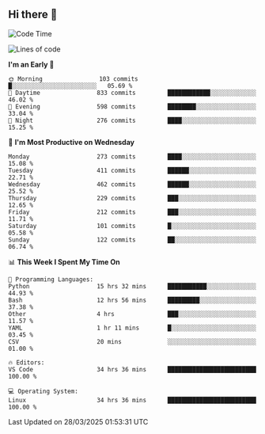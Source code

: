 ## Hi there 👋

<!--
**Wangmerlyn/Wangmerlyn** is a ✨ _special_ ✨ repository because its `README.md` (this file) appears on your GitHub profile.

Here are some ideas to get you started:

- 🔭 I’m currently working on ...
- 🌱 I’m currently learning ...
- 👯 I’m looking to collaborate on ...
- 🤔 I’m looking for help with ...
- 💬 Ask me about ...
- 📫 How to reach me: ...
- 😄 Pronouns: ...
- ⚡ Fun fact: ...
-->
<!--START_SECTION:waka-->
![Code Time](http://img.shields.io/badge/Code%20Time-136%20hrs%2056%20mins-blue)

![Lines of code](https://img.shields.io/badge/From%20Hello%20World%20I%27ve%20Written-8.9%20million%20lines%20of%20code-blue)

**I'm an Early 🐤** 

```text
🌞 Morning                103 commits         █░░░░░░░░░░░░░░░░░░░░░░░░   05.69 % 
🌆 Daytime                833 commits         ████████████░░░░░░░░░░░░░   46.02 % 
🌃 Evening                598 commits         ████████░░░░░░░░░░░░░░░░░   33.04 % 
🌙 Night                  276 commits         ████░░░░░░░░░░░░░░░░░░░░░   15.25 % 
```
📅 **I'm Most Productive on Wednesday** 

```text
Monday                   273 commits         ████░░░░░░░░░░░░░░░░░░░░░   15.08 % 
Tuesday                  411 commits         ██████░░░░░░░░░░░░░░░░░░░   22.71 % 
Wednesday                462 commits         ██████░░░░░░░░░░░░░░░░░░░   25.52 % 
Thursday                 229 commits         ███░░░░░░░░░░░░░░░░░░░░░░   12.65 % 
Friday                   212 commits         ███░░░░░░░░░░░░░░░░░░░░░░   11.71 % 
Saturday                 101 commits         █░░░░░░░░░░░░░░░░░░░░░░░░   05.58 % 
Sunday                   122 commits         ██░░░░░░░░░░░░░░░░░░░░░░░   06.74 % 
```


📊 **This Week I Spent My Time On** 

```text
💬 Programming Languages: 
Python                   15 hrs 32 mins      ███████████░░░░░░░░░░░░░░   44.93 % 
Bash                     12 hrs 56 mins      █████████░░░░░░░░░░░░░░░░   37.38 % 
Other                    4 hrs               ███░░░░░░░░░░░░░░░░░░░░░░   11.57 % 
YAML                     1 hr 11 mins        █░░░░░░░░░░░░░░░░░░░░░░░░   03.45 % 
CSV                      20 mins             ░░░░░░░░░░░░░░░░░░░░░░░░░   01.00 % 

🔥 Editors: 
VS Code                  34 hrs 36 mins      █████████████████████████   100.00 % 

💻 Operating System: 
Linux                    34 hrs 36 mins      █████████████████████████   100.00 % 
```


 Last Updated on 28/03/2025 01:53:31 UTC
<!--END_SECTION:waka-->
